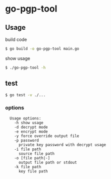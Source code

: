 # go-pgp-tool

## Usage
build code
```bash
$ go build -o go-pgp-tool main.go
```
show usage
```bash
$ ./go-pgp-tool -h
```

## test
```bash
$ go test -v ./...
```

### options
```
  Usage options:
    -h show usage
    -d decrypt mode
    -e encrypt mode
    -y force override output file
    -p password
      private key password with decrypt usage
    -i file path
      source file path
    -o [file path|-]
      output file path or stdout
    -k file path
      key file path
```